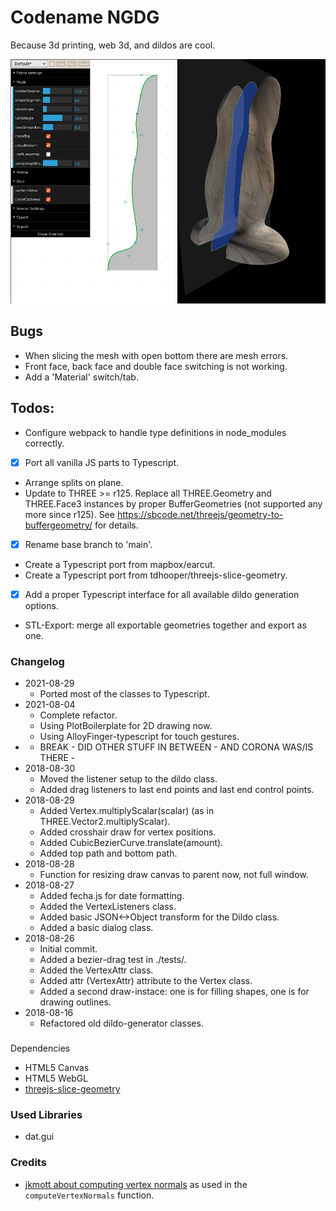 # Codename NGDG

Because 3d printing, web 3d, and dildos are cool.

![Screenshot](screenshot.png)

## Bugs

- When slicing the mesh with open bottom there are mesh errors.
- Front face, back face and double face switching is not working.
- Add a 'Material' switch/tab.

## Todos:

- Configure webpack to handle type definitions in node_modules correctly.
- [x] Port all vanilla JS parts to Typescript.
- Arrange splits on plane.
- Update to THREE >= r125. Replace all THREE.Geometry and THREE.Face3 instances by proper BufferGeometries
  (not supported any more since r125). See https://sbcode.net/threejs/geometry-to-buffergeometry/ for details.
- [x] Rename base branch to 'main'.
- Create a Typescript port from mapbox/earcut.
- Create a Typescript port from tdhooper/threejs-slice-geometry.
- [x] Add a proper Typescript interface for all available dildo generation options.
- STL-Export: merge all exportable geometries together and export as one.

### Changelog

- 2021-08-29
  - Ported most of the classes to Typescript.
- 2021-08-04
  - Complete refactor.
  - Using PlotBoilerplate for 2D drawing now.
  - Using AlloyFinger-typescript for touch gestures.
- - BREAK - DID OTHER STUFF IN BETWEEN - AND CORONA WAS/IS THERE -
- 2018-08-30
  - Moved the listener setup to the dildo class.
  - Added drag listeners to last end points and last end control points.
- 2018-08-29
  - Added Vertex.multiplyScalar(scalar) (as in THREE.Vector2.multiplyScalar).
  - Added crosshair draw for vertex positions.
  - Added CubicBezierCurve.translate(amount).
  - Added top path and bottom path.
- 2018-08-28
  - Function for resizing draw canvas to parent now, not full window.
- 2018-08-27
  - Added fecha.js for date formatting.
  - Added the VertexListeners class.
  - Added basic JSON<->Object transform for the Dildo class.
  - Added a basic dialog class.
- 2018-08-26
  - Initial commit.
  - Added a bezier-drag test in ./tests/.
  - Added the VertexAttr class.
  - Added attr (VertexAttr) attribute to the Vertex class.
  - Added a second draw-instace: one is for filling shapes, one is for drawing outlines.
- 2018-08-16
  - Refactored old dildo-generator classes.

###

Dependencies

- HTML5 Canvas
- HTML5 WebGL
- [threejs-slice-geometry](https://github.com/tdhooper/threejs-slice-geometry)

### Used Libraries

- dat.gui

### Credits

- [jkmott about computing vertex normals](https://meshola.wordpress.com/2016/07/24/three-js-vertex-normals/) as used in the `computeVertexNormals` function.

